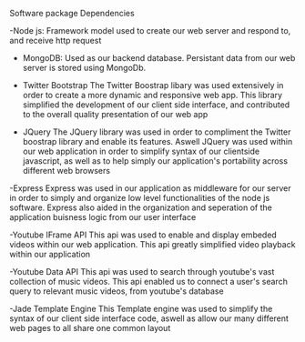 Software package Dependencies

-Node js:
Framework model used to create our web server and respond to, and receive http request

- MongoDB:
Used as our backend database. Persistant data from our web server is stored using MongoDb.


- Twitter Bootstrap
The Twitter Boostrap libary was used extensively in order to create a more dynamic and responsive web app.
This library simplified the development of our client side interface, and contributed to the overall quality presentation of our web app

- JQuery
The JQuery library was used in order to compliment the Twitter boostrap library and enable its features.
Aswell JQuery was used within our web application in order to simplify syntax of our clientside javascript, 
as well as to help simply our application's portability across different web browsers


-Express
Express was used in our application as  middleware for our server in order to simply and organize low level functionalities 
of the node js software. Express also aided in the organization and seperation of the application buisness logic from our user interface 

-Youtube IFrame API
This api was used to enable and display embeded videos within our web application. This api greatly simplified video playback 
within our application

-Youtube Data API
This api was used to search through youtube's vast collection of music videos. This api enabled us to connect a user's search query to 
relevant music videos, from youtube's database

-Jade Template Engine
This Template engine was used to simplify the syntax of our client side interface code, aswell as allow our many different web pages
to all share one common layout